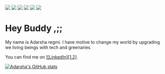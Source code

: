 

![](https://img.shields.io/badge/<Language>-<Python>-informational?style=flat&logo=<LOGO_NAME>&logoColor=white&color=2bbc8a)
![](https://img.shields.io/badge/<OS>-<Linux>-informational?style=flat&logo=<LOGO_NAME>&logoColor=white&color=2bbc8a)
![](https://img.shields.io/badge/<CP>-<Hackerrank>-informational?style=flat&logo=<LOGO_NAME>&logoColor=white&color=2bbc8a)
![](https://img.shields.io/badge/<Packaging>-<Poetry>-informational?style=flat&logo=<LOGO_NAME>&logoColor=white&color=2bbc8a)
![](https://img.shields.io/badge/<S>-<Sanic>-informational?style=flat&logo=<LOGO_NAME>&logoColor=white&color=2bbc8a)
![](https://img.shields.io/badge/<Domain>-<ArtificialIntelligence>-informational?style=flat&logo=<LOGO_NAME>&logoColor=white&color=2bbc8a)

# Hey Buddy ,;;


My name is Adarsha regmi. I have motive to change my world by upgrading we living beings with tech and greenaries


<!-- Actual text -->

You can find me on [![LinkedIn][1.2]][1].

<!-- Icons -->


<!-- Links to your social media accounts -->


[1]: https://www.linkedin.com/in/adarsha-regmi/



[![Adarsha's GitHub stats](https://github-readme-stats.vercel.app/api?username=adarsharegmi)](https://github.com/adarsharegmi/github-readme-stats)
